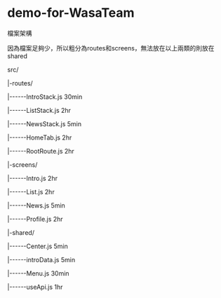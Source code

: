 # demo-for-WasaTeam

檔案架構

因為檔案足夠少，所以粗分為routes和screens，無法放在以上兩類的則放在shared

src/

|-routes/

|------IntroStack.js   30min
   
|------ListStack.js    2hr
   
|------NewsStack.js    5min
   
|------HomeTab.js      2hr
   
|------RootRoute.js    2hr

|-screens/

|------Intro.js        2hr
   
|------List.js         2hr
   
|------News.js         5min
   
|------Profile.js      2hr

|-shared/ 

|------Center.js       5min
   
|------introData.js    5min
   
|------Menu.js         30min
   
|------useApi.js       1hr
